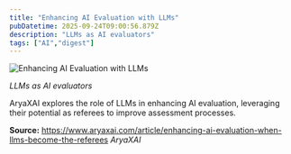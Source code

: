 ```yaml
---
title: "Enhancing AI Evaluation with LLMs"
pubDatetime: 2025-09-24T09:00:56.879Z
description: "LLMs as AI evaluators"
tags: ["AI","digest"]
---
```


![Enhancing AI Evaluation with LLMs](https://image.thum.io/get/width/1200/https://www.aryaxai.com/article/enhancing-ai-evaluation-when-llms-become-the-referees)

_LLMs as AI evaluators_

AryaXAI explores the role of LLMs in enhancing AI evaluation, leveraging their potential as referees to improve assessment processes.

**Source:** https://www.aryaxai.com/article/enhancing-ai-evaluation-when-llms-become-the-referees *AryaXAI*
